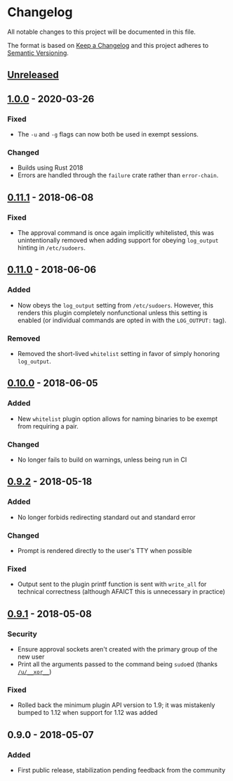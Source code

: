 # Changelog

All notable changes to this project will be documented in this file.

The format is based on [Keep a Changelog](http://keepachangelog.com/en/1.0.0/)
and this project adheres to [Semantic Versioning](http://semver.org/spec/v2.0.0.html).

## [Unreleased]

## [1.0.0] - 2020-03-26

### Fixed
- The `-u` and `-g` flags can now both be used in exempt sessions.

### Changed
- Builds using Rust 2018
- Errors are handled through the `failure` crate rather than `error-chain`.

## [0.11.1] - 2018-06-08

### Fixed
- The approval command is once again implicitly whitelisted, this was unintentionally removed when adding support for obeying `log_output` hinting in `/etc/sudoers`.

## [0.11.0] - 2018-06-06

### Added
- Now obeys the `log_output` setting from `/etc/sudoers`. However, this renders this plugin completely nonfunctional unless this setting is enabled (or individual commands are opted in with the `LOG_OUTPUT:` tag).

### Removed
- Removed the short-lived `whitelist` setting in favor of simply honoring `log_output`.

## [0.10.0] - 2018-06-05

### Added
- New `whitelist` plugin option allows for naming binaries to be exempt from requiring a pair.

### Changed
- No longer fails to build on warnings, unless being run in CI

## [0.9.2] - 2018-05-18

### Added
- No longer forbids redirecting standard out and standard error

### Changed
- Prompt is rendered directly to the user's TTY when possible

### Fixed
- Output sent to the plugin printf function is sent with `write_all` for technical correctness (although AFAICT this is unnecessary in practice)

## [0.9.1] - 2018-05-08

### Security
- Ensure approval sockets aren't created with the primary group of the new user
- Print all the arguments passed to the command being `sudo`ed (thanks [`/u/__xor__`](https://www.reddit.com/r/rust/comments/8hppka/sudo_pair_090_released/dymsev8/))

### Fixed
- Rolled back the minimum plugin API version to 1.9; it was mistakenly bumped to 1.12 when support for 1.12 was added

## 0.9.0 - 2018-05-07

### Added
- First public release, stabilization pending feedback from the community

[Unreleased]: https://github.com/square/sudo_pair/compare/sudo_pair-v1.0.0...master
[1.0.0]:     https://github.com/square/sudo_pair/compare/sudo_pair-v0.11.1...sudo_pair-v1.0.0
[0.11.1]:     https://github.com/square/sudo_pair/compare/sudo_pair-v0.11.0...sudo_pair-v0.11.1
[0.11.0]:     https://github.com/square/sudo_pair/compare/sudo_pair-v0.10.0...sudo_pair-v0.11.0
[0.10.0]:     https://github.com/square/sudo_pair/compare/sudo_pair-v0.9.2...sudo_pair-v0.10.0
[0.9.2]:      https://github.com/square/sudo_pair/compare/sudo_pair-v0.9.1...sudo_pair-v0.9.2
[0.9.1]:      https://github.com/square/sudo_pair/compare/sudo_pair-v0.9.0...sudo_pair-v0.9.1

